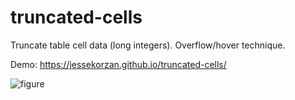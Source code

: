 # truncated-cells
Truncate table cell data (long integers). Overflow/hover technique.

Demo: https://jessekorzan.github.io/truncated-cells/

![figure](https://cdn.dribbble.com/users/33136/screenshots/4113589/2018-01-17_10.16.33.gif)
